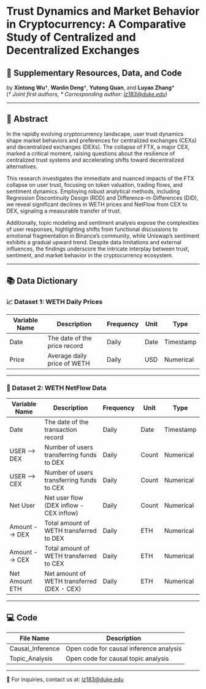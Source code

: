 # Trust Dynamics and Market Behavior in Cryptocurrency: A Comparative Study of Centralized and Decentralized Exchanges

## 📘 Supplementary Resources, Data, and Code

by **Xintong Wu**†, **Wanlin Deng**†, **Yutong Quan**, and **Luyao Zhang***  
(*† Joint first authors, * Corresponding author: [lz183@duke.edu](mailto:lz183@duke.edu)*)

---

## 📄 Abstract

In the rapidly evolving cryptocurrency landscape, user trust dynamics shape market behaviors and preferences for centralized exchanges (CEXs) and decentralized exchanges (DEXs). The collapse of FTX, a major CEX, marked a critical moment, raising questions about the resilience of centralized trust systems and accelerating shifts toward decentralized alternatives.

This research investigates the immediate and nuanced impacts of the FTX collapse on user trust, focusing on token valuation, trading flows, and sentiment dynamics. Employing robust analytical methods, including Regression Discontinuity Design (RDD) and Difference-in-Differences (DID), we reveal significant declines in WETH prices and NetFlow from CEX to DEX, signaling a measurable transfer of trust.

Additionally, topic modeling and sentiment analysis expose the complexities of user responses, highlighting shifts from functional discussions to emotional fragmentation in Binance’s community, while Uniswap’s sentiment exhibits a gradual upward trend. Despite data limitations and external influences, the findings underscore the intricate interplay between trust, sentiment, and market behavior in the cryptocurrency ecosystem.

---

## 📚 Data Dictionary

### 📈 Dataset 1: WETH Daily Prices

| **Variable Name** | **Description**               | **Frequency** | **Unit** | **Type**     |
|--------------------|-------------------------------|---------------|----------|--------------|
| Date              | The date of the price record | Daily         | Date     | Timestamp    |
| Price             | Average daily price of WETH  | Daily         | USD      | Numerical    |

---

### 💸 Dataset 2: WETH NetFlow Data

| **Variable Name**  | **Description**                                        | **Frequency** | **Unit** | **Type**     |
|---------------------|--------------------------------------------------------|---------------|----------|--------------|
| Date               | The date of the transaction record                     | Daily         | Date     | Timestamp    |
| USER --> DEX       | Number of users transferring funds to DEX              | Daily         | Count    | Numerical    |
| USER --> CEX       | Number of users transferring funds to CEX              | Daily         | Count    | Numerical    |
| Net User           | Net user flow (DEX inflow - CEX inflow)                | Daily         | Count    | Numerical    |
| Amount --> DEX     | Total amount of WETH transferred to DEX                | Daily         | ETH      | Numerical    |
| Amount --> CEX     | Total amount of WETH transferred to CEX                | Daily         | ETH      | Numerical    |
| Net Amount ETH     | Net amount of WETH transferred (DEX - CEX)             | Daily         | ETH      | Numerical    |

---

## 💻 Code

| **File Name**      | **Description**                       |
|--------------------|---------------------------------------|
| Causal_Inference   | Open code for causal inference analysis |
| Topic_Analysis     | Open code for causal topic analysis     |

---

📧 For inquiries, contact us at: [lz183@duke.edu](mailto:lz183@duke.edu)
